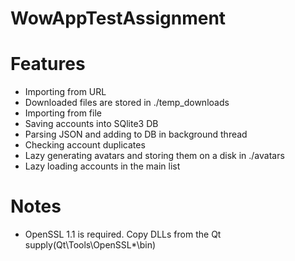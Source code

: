 # WowAppTestAssignment

# Features
* Importing from URL
* Downloaded files are stored in ./temp_downloads
* Importing from file
* Saving accounts into SQlite3 DB
* Parsing JSON and adding to DB in background thread
* Checking account duplicates
* Lazy generating avatars and storing them on a disk in ./avatars
* Lazy loading accounts in the main list

# Notes
* OpenSSL 1.1 is required. Copy DLLs from the Qt supply(Qt\Tools\OpenSSL\*\bin)
